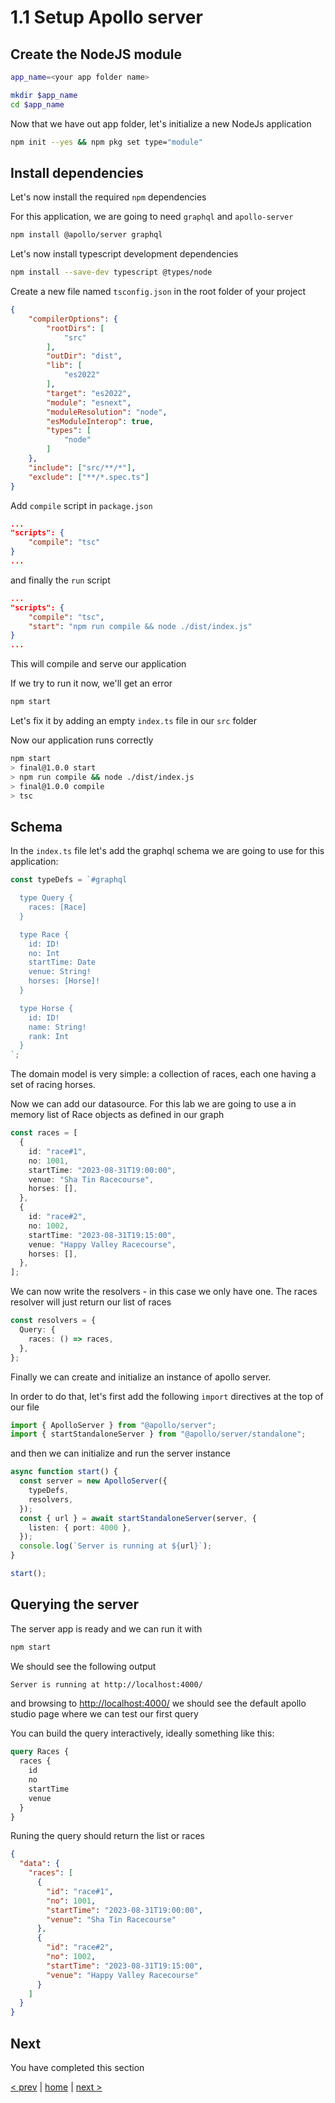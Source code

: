 # 1.1 Setup Apollo server

## Create the NodeJS module

```bash
app_name=<your app folder name>

mkdir $app_name
cd $app_name
```

Now that we have out app folder, let's initialize a new NodeJs application

```bash
npm init --yes && npm pkg set type="module"
```

## Install dependencies

Let's now install the required `npm` dependencies

For this application, we are going to need `graphql` and `apollo-server`

```bash
npm install @apollo/server graphql
```

Let's now install typescript development dependencies

```bash
npm install --save-dev typescript @types/node
```

Create a new file named `tsconfig.json` in the root folder of your project 

```json
{
    "compilerOptions": {
        "rootDirs": [
            "src"
        ],
        "outDir": "dist",
        "lib": [
            "es2022"
        ],
        "target": "es2022",
        "module": "esnext",
        "moduleResolution": "node",
        "esModuleInterop": true,
        "types": [
            "node"
        ]
    },
    "include": ["src/**/*"],
    "exclude": ["**/*.spec.ts"]
}
```

Add `compile` script in `package.json`

```json
...
"scripts": {
    "compile": "tsc"
}
...
```

and finally the `run` script

```json
...
"scripts": {
    "compile": "tsc",
    "start": "npm run compile && node ./dist/index.js"
}
...
```

This will compile and serve our application

If we try to run it now, we'll get an error

```bash
npm start
```

Let's fix it by adding an empty `index.ts` file in our `src` folder

Now our application runs correctly

```bash
npm start
> final@1.0.0 start
> npm run compile && node ./dist/index.js
> final@1.0.0 compile
> tsc
```

## Schema

In the `index.ts` file let's add the graphql schema we are going to use for this application:

```ts
const typeDefs = `#graphql

  type Query {
    races: [Race]
  }

  type Race {
    id: ID!
    no: Int
    startTime: Date
    venue: String!
    horses: [Horse]!
  }

  type Horse {
    id: ID!
    name: String!
    rank: Int
  }
`;
```

The domain model is very simple: a collection of races, each one having a set of racing horses.

Now we can add our datasource. For this lab we are going to use a in memory list of Race objects as defined in our graph

```ts
const races = [
  {
    id: "race#1",
    no: 1001,
    startTime: "2023-08-31T19:00:00",
    venue: "Sha Tin Racecourse",
    horses: [],
  },
  {
    id: "race#2",
    no: 1002,
    startTime: "2023-08-31T19:15:00",
    venue: "Happy Valley Racecourse",
    horses: [],
  },
];
```

We can now write the resolvers - in this case we only have one.
The races resolver will just return our list of races

```ts
const resolvers = {
  Query: {
    races: () => races,
  },
};
```

Finally we can create and initialize an instance of apollo server.

In order to do that, let's first add the following `import` directives at the top of our file

```ts
import { ApolloServer } from "@apollo/server";
import { startStandaloneServer } from "@apollo/server/standalone";
```

and then we can initialize and run the server instance

```ts
async function start() {
  const server = new ApolloServer({
    typeDefs,
    resolvers,
  });
  const { url } = await startStandaloneServer(server, {
    listen: { port: 4000 },
  });
  console.log(`Server is running at ${url}`);
}

start();
```

## Querying the server

The server app is ready and we can run it with

```bash
npm start
```

We should see the following output

```bash
Server is running at http://localhost:4000/
```

and browsing to [http://localhost:4000/](http://localhost:4000/) we should see the default apollo studio page where we can test our first query

You can build the query interactively, ideally something like this:

```graphql
query Races {
  races {
    id
    no
    startTime
    venue
  }
}
```

Runing the query should return the list or races

```json
{
  "data": {
    "races": [
      {
        "id": "race#1",
        "no": 1001,
        "startTime": "2023-08-31T19:00:00",
        "venue": "Sha Tin Racecourse"
      },
      {
        "id": "race#2",
        "no": 1002,
        "startTime": "2023-08-31T19:15:00",
        "venue": "Happy Valley Racecourse"
      }
    ]
  }
}
```

## Next

You have completed this section

[< prev](./0_1_setup_environment.md) | [home](../readme.md) | [next >](./1_2_setup_apollo_client.md)